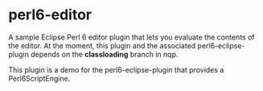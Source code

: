 perl6-editor
============

A sample Eclipse Perl 6 editor plugin that lets you evaluate the contents of the editor.
At the moment, this plugin and the associated perl6-eclipse-plugin depends on the **classloading** branch in nqp.

This plugin is a demo for the perl6-eclipse-plugin that provides a Perl6ScriptEngine.
